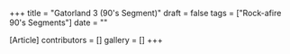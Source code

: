 +++
title = "Gatorland 3 (90's Segment)"
draft = false
tags = ["Rock-afire 90's Segments"]
date = ""

[Article]
contributors = []
gallery = []
+++